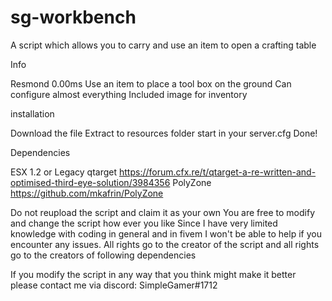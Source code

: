 # sg-workbench
A script which allows you to carry and use an item to open a crafting table

Info

Resmond 0.00ms
Use an item to place a tool box on the ground
Can configure almost everything
Included image for inventory

installation

Download the file
Extract to resources folder
start in your server.cfg
Done!

Dependencies

ESX 1.2 or Legacy
qtarget https://forum.cfx.re/t/qtarget-a-re-written-and-optimised-third-eye-solution/3984356
PolyZone https://github.com/mkafrin/PolyZone

Do not reupload the script and claim it as your own You are free to modify and change the script how ever you like Since I have very limited knowledge with coding in general and in fivem I won't be able to help if you encounter any issues. All rights go to the creator of the script and all rights go to the creators of following dependencies

If you modify the script in any way that you think might make it better please contact me via discord: SimpleGamer#1712
